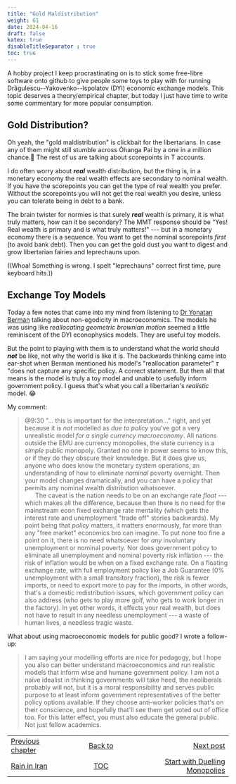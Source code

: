 ```yaml
---
title: "Gold Maldistribution"
weight: 61
date: 2024-04-16
draft: false
katex: true
disableTitleSeparator : true
toc: true
---
```


A hobby project I keep procrastinating on is to stick some free-libre software 
onto github to give people some toys to play with for running 
Drǎgulescu--Yakovenko--Ispolatov (DYI) economic exchange models. This topic deserves 
a theory/empirical chapter, but today I just have time to write some 
commentary for more popular consumption.

## Gold Distribution?

Oh yeah, the "gold maldistribution" is clickbait for the libertarians. In 
case any of them might still stumble across Ōhanga Pai by a one in a million 
chance.🤣  The rest of us are talking about scorepoints in T accounts.

I do often worry about **_real_** wealth distribution, but the thing is, in a 
monetary economy the real wealth effects are secondary to nominal wealth. If 
you have the scorepoints you can get the type of real wealth you prefer. 
Without the scorepoints you will not get the real wealth you desire, unless 
you can tolerate being in debt to a bank.

The brain twister for normies is that surely **_real_** wealth is primary, it 
is what truly matters, how can it be secondary? The MMT response should be 
"Yes! Real wealth is primary and *is* what truly matters!" --- but in a 
monetary economy there is a sequence. You want to get the nominal 
scorepoints *first* (to avoid bank debt). Then you can get the gold dust you 
want to digest and grow libertarian fairies and leprechauns upon.

((Whoa! Something is wrong. I spelt "leprechauns" correct first time, pure 
keyboard hits.))

## Exchange Toy Models

Today a few notes that came into my mind from listening to 
[Dr Yonatan Berman](https://www.youtube.com/watch?v=V7j4eO4Kbls) 
talking about non-egodicity in macroeconomics. The models he was using like 
*reallocating geometric brownian motion* seemed a little reminiscent of the 
DYI econophysics models. They are useful toy models.

But the point to playing with them is to understand what the world should 
**_not_** be like, not why the world is like it is.  The backwards thinking 
came into ear-shot when Berman mentioned his model's "reallocation parameter" 
$\tau$ "does not capture any specific policy. A correct statement. But then 
all that means is the model is truly a toy model and unable to usefully inform 
government policy. I guess that's what you call a libertarian's *realistic* 
model. 😂

My comment:
> @9:30 "... this is important for the interpretation..." right, and yet 
because it is _not_ modelled as _due to policy_ you've got a very unrealistic 
model _for a single currency macroeconomy_.  All nations outside the EMU are 
currency monopolies, the state currency is a _simple_ public monopoly. Granted 
no one in power seems to know this, or if they do they obscure their knowledge. 
But it does give us, anyone who does know the monetary system operations, an 
understanding of how to eliminate _nominal_ poverty overnight. Then your 
model changes dramatically, and you can have a policy that permits any 
nominal wealth distribution whatsoever.  
&nbsp;&nbsp;&nbsp;&nbsp;&nbsp;&nbsp;The caveat is the nation needs to be on 
an exchange rate _*float*_ --- which makes all the difference, because then 
there is no need for the mainstream econ fixed exchange rate mentality (which 
gets the interest rate and unemployment "trade off" stories backwards).  My 
point being that *_policy_* matters, it matters enormously, far more than any 
"free market" economics bro can imagine. To put none too fine a point on it, 
there is no need whatsoever for _any_ involuntary unemployment or nominal 
poverty. Nor does government policy to eliminate all unemployment and nominal 
poverty risk inflation --- the risk of inflation would be when on a fixed 
exchange rate. On a floating exchange rate, with full employment policy like 
a Job Guarantee (0% unemployment with a small transitory fraction), the risk 
is fewer imports, or need to export more to pay for the imports, in other 
words, that's a domestic redistribution issues, which government policy can 
also address (who gets to play more golf, who gets to work longer in the 
factory). In yet other words, it effects your real wealth, but does not have 
to result in any needless unemployment --- a waste of human lives, a 
needless tragic waste.

What about using macroeconomic models for public good?  I wrote a follow-up:
> I am saying your modelling efforts are nice for pedagogy, but I hope you 
also can better understand macroeconomics and run realistic models that inform 
wise and humane government policy. I am not a naïve idealist in thinking 
governments will take heed, the neoliberals probably will not, but it is a 
moral responsibility and serves public purpose to at least inform government 
representatives of the better policy options available. If they choose 
anti-worker policies that's on their conscience, and hopefully that'll see 
them get voted out of office too. For this latter effect, you must also educate 
the general public. Not just fellow academics.


<table style="border-collapse: collapse; border=0;">
    <colgroup>
       <col span="1" style="width: 15%;">
       <col span="1" style="width: 20%;">
       <col span="1" style="width: 25%;">
    </colgroup>
<tr style="border: 1px solid color:#0f0f0f;">
<td style="border: 1px solid color:#0f0f0f;">
<a href="../59_rain_in_iran">Previous chapter</a></td>
<td style="border: 1px solid color:#0f0f0f; text-align:center;">
<a href="../">Back to</a></td>
<td style="border: 1px solid color:#0f0f0f; text-align:right;">
<a href="../61_inflation_start_with_monopoly">Next post</a></td>
</tr>
<tr style="border: 1px solid color:#0f0f0f;">
<td style="border: 1px solid color:#0f0f0f;">
<a href="../59_rain_in_iran">Rain in Iran</a></td>
<td style="border: 1px solid color:#0f0f0f; text-align:center;">
<a href="../">TOC</a></td>
<td style="border: 1px solid color:#0f0f0f; text-align:right;">
<a href="../61_inflation_start_with_monopoly">Start with Duelling Monopolies</a></td>
</tr>
</table>
